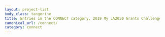 ```yaml
---
layout: project-list
body_class: tangerine
title: Entries in the CONNECT category, 2019 My LA2050 Grants Challenge
canonical_url: /connect/
category: connect
---
```

